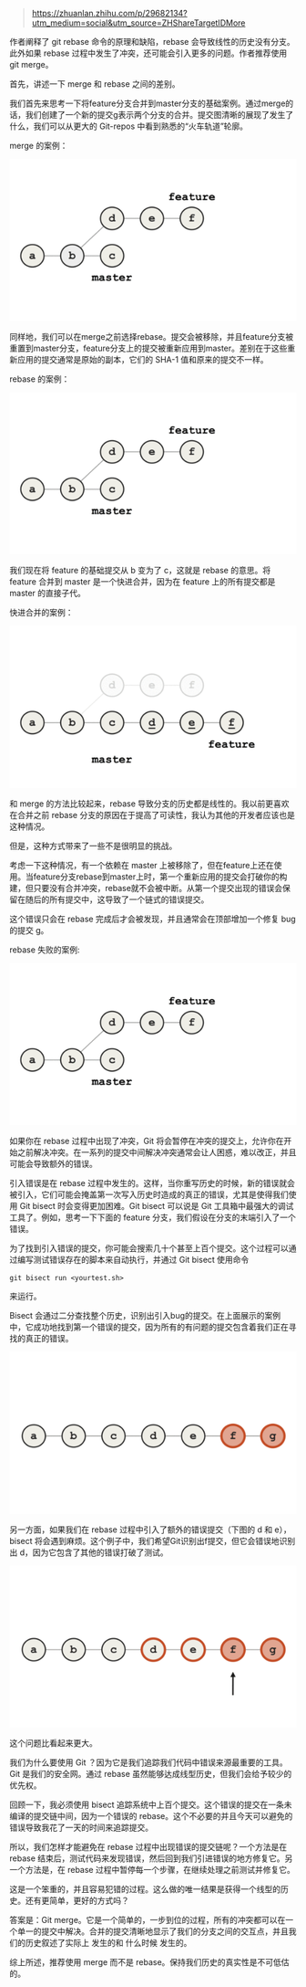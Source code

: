 > https://zhuanlan.zhihu.com/p/29682134?utm_medium=social&utm_source=ZHShareTargetIDMore

作者阐释了 git rebase 命令的原理和缺陷，rebase 会导致线性的历史没有分支。此外如果 rebase 过程中发生了冲突，还可能会引入更多的问题。作者推荐使用 git merge。

首先，讲述一下 merge 和 rebase 之间的差别。

我们首先来思考一下将feature分支合并到master分支的基础案例。通过merge的话，我们创建了一个新的提交g表示两个分支的合并。提交图清晰的展现了发生了什么，我们可以从更大的 Git-repos 中看到熟悉的“火车轨道”轮廓。

merge 的案例：

![config](images/3.gif)

同样地，我们可以在merge之前选择rebase。提交会被移除，并且feature分支被重置到master分支，feature分支上的提交被重新应用到master。差别在于这些重新应用的提交通常是原始的副本，它们的 SHA-1 值和原来的提交不一样。

rebase 的案例：

![config](images/4.gif)

我们现在将 feature 的基础提交从 b 变为了 c，这就是 rebase 的意思。将 feature 合并到 master 是一个快进合并，因为在 feature 上的所有提交都是 master 的直接子代。

快进合并的案例：

![config](images/5.gif)

和 merge 的方法比较起来，rebase 导致分支的历史都是线性的。我以前更喜欢在合并之前 rebase 分支的原因在于提高了可读性，我认为其他的开发者应该也是这种情况。

但是，这种方式带来了一些不是很明显的挑战。

考虑一下这种情况，有一个依赖在 master 上被移除了，但在feature上还在使用。当feature分支rebase到master上时，第一个重新应用的提交会打破你的构建，但只要没有合并冲突，rebase就不会被中断。从第一个提交出现的错误会保留在随后的所有提交中，这导致了一个链式的错误提交。

这个错误只会在 rebase 完成后才会被发现，并且通常会在顶部增加一个修复 bug 的提交 g。

rebase 失败的案例:

![config](images/6.gif)

如果你在 rebase 过程中出现了冲突，Git 将会暂停在冲突的提交上，允许你在开始之前解决冲突。在一系列的提交中间解决冲突通常会让人困惑，难以改正，并且可能会导致额外的错误。

引入错误是在 rebase 过程中发生的。这样，当你重写历史的时候，新的错误就会被引入，它们可能会掩盖第一次写入历史时造成的真正的错误，尤其是使得我们使用 Git bisect 时会变得更加困难。Git bisect 可以说是 Git 工具箱中最强大的调试工具了。例如，思考一下下面的 feature 分支，我们假设在分支的末端引入了一个错误。

为了找到引入错误的提交，你可能会搜索几十个甚至上百个提交。这个过程可以通过编写测试错误存在的脚本来自动执行，并通过 Git bisect 使用命令

```
git bisect run <yourtest.sh>
```

来运行。

Bisect 会通过二分查找整个历史，识别出引入bug的提交。在上面展示的案例中，它成功地找到第一个错误的提交，因为所有的有问题的提交包含着我们正在寻找的真正的错误。

![config](images/7.gif)

另一方面，如果我们在 rebase 过程中引入了额外的错误提交（下图的 d 和 e），bisect 将会遇到麻烦。这个例子中，我们希望Git识别出f提交，但它会错误地识别出 d，因为它包含了其他的错误打破了测试。

![config](images/8.gif)

这个问题比看起来更大。

我们为什么要使用 Git ？因为它是我们追踪我们代码中错误来源最重要的工具。Git 是我们的安全网。通过 rebase 虽然能够达成线型历史，但我们会给予较少的优先权。

回顾一下，我必须使用 bisect 追踪系统中上百个提交。这个错误的提交在一条未编译的提交链中间，因为一个错误的 rebase。这个不必要的并且今天可以避免的错误导致我花了一天的时间来追踪提交。

所以，我们怎样才能避免在 rebase 过程中出现错误的提交链呢？一个方法是在 rebase 结束后，测试代码来发现错误，然后回到我们引进错误的地方修复它。另一个方法是，在 rebase 过程中暂停每一个步骤，在继续处理之前测试并修复它。

这是一个笨重的，并且容易犯错的过程。这么做的唯一结果是获得一个线型的历史。还有更简单，更好的方式吗？

答案是：Git merge。它是一个简单的，一步到位的过程，所有的冲突都可以在一个单一的提交中解决。合并的提交清晰地显示了我们的分支之间的交互点，并且我们的历史叙述了实际上 发生的和 什么时候 发生的。

综上所述，推荐使用 merge 而不是 rebase。保持我们历史的真实性是不可低估的。